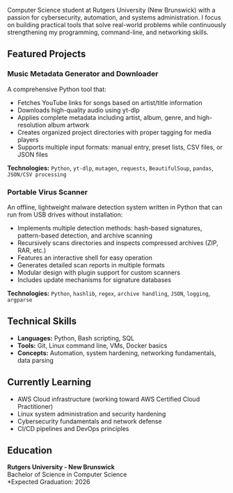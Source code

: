 Computer Science student at Rutgers University (New Brunswick) with a passion for cybersecurity, automation, and systems administration. I focus on building practical tools that solve real-world problems while continuously strengthening my programming, command-line, and networking skills.

## Featured Projects

### Music Metadata Generator and Downloader
A comprehensive Python tool that:
- Fetches YouTube links for songs based on artist/title information
- Downloads high-quality audio using yt-dlp
- Applies complete metadata including artist, album, genre, and high-resolution album artwork
- Creates organized project directories with proper tagging for media players
- Supports multiple input formats: manual entry, preset lists, CSV files, or JSON files

**Technologies:** `Python`, `yt-dlp`, `mutagen`, `requests`, `BeautifulSoup`, `pandas`, `JSON/CSV processing`

### Portable Virus Scanner
An offline, lightweight malware detection system written in Python that can run from USB drives without installation:
- Implements multiple detection methods: hash-based signatures, pattern-based detection, and archive scanning
- Recursively scans directories and inspects compressed archives (ZIP, RAR, etc.)
- Features an interactive shell for easy operation
- Generates detailed scan reports in multiple formats
- Modular design with plugin support for custom scanners
- Includes update mechanisms for signature databases

**Technologies:** `Python`, `hashlib`, `regex`, `archive handling`, `JSON`, `logging`, `argparse`

## Technical Skills
- **Languages:** Python, Bash scripting, SQL
- **Tools:** Git, Linux command line, VMs, Docker basics
- **Concepts:** Automation, system hardening, networking fundamentals, data parsing

## Currently Learning
- AWS Cloud infrastructure (working toward AWS Certified Cloud Practitioner)
- Linux system administration and security hardening
- Cybersecurity fundamentals and network defense
- CI/CD pipelines and DevOps principles

## Education
**Rutgers University - New Brunswick**  
Bachelor of Science in Computer Science  
*Expected Graduation: 2026
